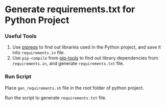 # Generate requirements.txt for Python Project



### Useful Tools

1. Use [pipreqs](https://github.com/bndr/pipreqs) to find out libraries used in the Python project, and save it into `requirements.in` file.
2. Use `pip-compile` from [pip-tools](https://github.com/jazzband/pip-tools) to find out library dependencies from  `requirements.in`, and generate `requirements.txt` file.



### Run Script

Place `gen_requirements.sh` file in the root folder of python project.

Run the script to generate `requirements.txt` file.



